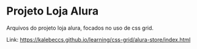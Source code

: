 #  Projeto Loja Alura

Arquivos do projeto loja alura, focados no uso de css grid.

Link: https://kalebeccs.github.io/learning/css-grid/alura-store/index.html

